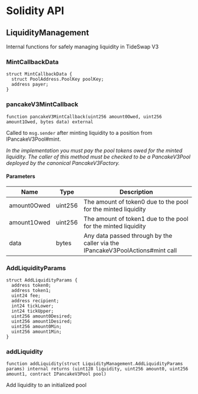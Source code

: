 # Solidity API

## LiquidityManagement

Internal functions for safely managing liquidity in TideSwap V3

### MintCallbackData

```solidity
struct MintCallbackData {
  struct PoolAddress.PoolKey poolKey;
  address payer;
}
```

### pancakeV3MintCallback

```solidity
function pancakeV3MintCallback(uint256 amount0Owed, uint256 amount1Owed, bytes data) external
```

Called to `msg.sender` after minting liquidity to a position from IPancakeV3Pool#mint.

_In the implementation you must pay the pool tokens owed for the minted liquidity.
The caller of this method must be checked to be a PancakeV3Pool deployed by the canonical PancakeV3Factory._

#### Parameters

| Name | Type | Description |
| ---- | ---- | ----------- |
| amount0Owed | uint256 | The amount of token0 due to the pool for the minted liquidity |
| amount1Owed | uint256 | The amount of token1 due to the pool for the minted liquidity |
| data | bytes | Any data passed through by the caller via the IPancakeV3PoolActions#mint call |

### AddLiquidityParams

```solidity
struct AddLiquidityParams {
  address token0;
  address token1;
  uint24 fee;
  address recipient;
  int24 tickLower;
  int24 tickUpper;
  uint256 amount0Desired;
  uint256 amount1Desired;
  uint256 amount0Min;
  uint256 amount1Min;
}
```

### addLiquidity

```solidity
function addLiquidity(struct LiquidityManagement.AddLiquidityParams params) internal returns (uint128 liquidity, uint256 amount0, uint256 amount1, contract IPancakeV3Pool pool)
```

Add liquidity to an initialized pool


